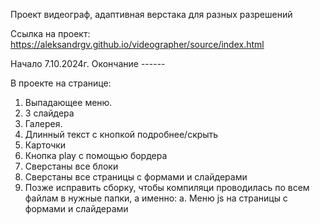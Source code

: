 Проект видеограф, адаптивная верстака для разных разрешений

Ссылка на проект: https://aleksandrgv.github.io/videographer/source/index.html

Начало 7.10.2024г.
Окончание ------

В проекте на странице:
1. Выпадающее меню.
2. 3 слайдера
3. Галерея.
4. Длинный текст с кнопкой подробнее/скрыть
5. Карточки
6. Кнопка play с помощью бордера
7. Сверстаны все блоки
8. Сверстаны все страницы с формами и слайдерами
9. Позже исправить сборку, чтобы компиляци проводилась по всем файлам в нужные папки, а именно:
  а. Меню js на страницы с формами и слайдерами


